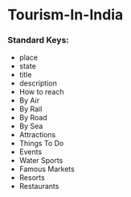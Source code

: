 # Tourism-In-India

### Standard Keys:
* place 
* state 
* title 
* description
* How to reach 
* By Air 
* By Rail
* By Road
* By Sea
* Attractions 
* Things To Do
* Events
* Water Sports
* Famous Markets
* Resorts 
* Restaurants
